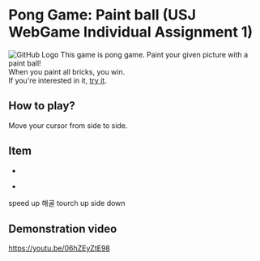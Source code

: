 # Pong Game: Paint ball (USJ WebGame Individual Assignment 1)
![GitHub Logo](/sampleImg.png)
This game is pong game. Paint your given picture with a paint ball!<br/>
When you paint all bricks, you win.<br/>
If you're interested in it, [try it](https://syoung125.github.io/PongGame_USJ_WEB/brick_game.html).  

## How to play?
Move your cursor from side to side.

## Item
+
-
speed up
해골
tourch
up side down

## Demonstration video
https://youtu.be/06hZEyZtE98
